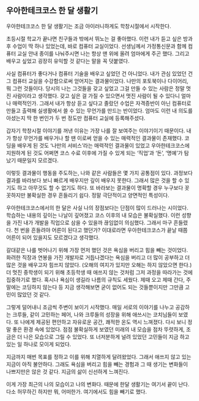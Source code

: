 ## 우아한테크코스 한 달 생활기

우아한테크코스 한 달 생활기는 조금 아이러니하게도 학창시절에서 시작한다.


초등시절 학교가 끝나면 친구들과 밖에서 뛰노는 걸 좋아했다. 이런 내가 듣고 싶은 방과후 수업이 딱 하나 있었는데, 바로 컴퓨터 교실이었다. 선생님께서 가정통신문과 함께 컴퓨터 교실 안내 종이를 나눠주시면 나는 항상 맨 위에 올려 엄마에게 주곤 했다. 그리고 배우고 싶었고 굉장히 유익할 것 같다는 말을 꼭 덧붙였다.

사실 컴퓨터가 좋다거나 컴퓨터 기술을 배우고 싶었던 건 아니었다. 내가 관심 있었던 건 그 컴퓨터 교실을 수강함으로써 얻어지는 결과물이었다. 나만의 포토북이나 다이어리, 뭐 그런 것들이다. 당시의 나는 그것들을 갖고 싶었고 그걸 만들 수 있는 사람은 정말 멋진 사람이라고 생각했다. 갖고 싶은 걸 가질 수 있으면서 멋진 사람이 될 수 있다니 얼마나 매력적인가. 그래서 내가 항상 듣고 싶다고 졸랐던 수업은 자격증반이 아닌 컴퓨터로 만들고 출력해 실생활에서 쓸 수 있는 무언가를 만드는 반이었다. 엄마도 이런 내 의도를 아셨는지 딱 한 번인가 두 번 정도만 컴퓨터 교실에 등록해주셨다.

갑자기 학창시절 이야기를 꺼낸 이유는 가장 나를 잘 보여주는 이야기이기 때문이다. 내가 항상 무언가를 배우거나 할 땐 이로써 얻을 수 있는 매력적인 결과물이 존재했다. 코딩을 배우게 된 것도 ‘나만의 서비스’라는 매력적인 결과물이 있었고 우아한테크코스에 지원하게 된 것도 어쩌면 코스 수료 이후에 가질 수 있게 되는 ‘직업’과 ‘돈’, ‘명예’가 탐났기 때문일지 모르겠다. 

이렇듯 결과물이 행동을 주도하는, 나와 같은 사람들은 몇 가지 공통점이 있다. 과정보다 결과를 바라보다 보니 빠르게 배우지만 깊이 배우지 못한다. 그래서 많은 것을 할 수 있기도 하고 아무것도 할 수 없기도 하다. 또 바라보는 결과물이 명확할 경우 누구보다 꼿꼿하지만 불확실한 경우 흔들리기 쉽다. 정말 극단적이고 양면적인 특성이다.

우아한테크코스에서의 한 달은 사실 나의 장점보다는 단점이 많이 드러나는 시이었다. 학습하는 내용의 깊이는 나날이 깊어졌고 코스 이후의 내 모습은 불확실했다. 이런 성향을 가진 내가 개발을 직업으로 삼을 수 있을까 끊임없이 의심했다. 그래서 마구 흔들렸다. 천 번을 흔들려야 어른이 된다고 했던가? 이대로라면 우아한테크코스가 끝날 때쯤 어른이 되어 있을지도 모르겠다고 생각했다.

갈대같은 나를 벗어나기 위해 가장 먼저 했던 것은 욕심을 버리고 힘을 빼는 것이었다. 화려한 직장과 연봉을 가진 개발자로 거듭나겠다는 욕심을 버리고 더 많이 공부하고 더 많은 것을 배우고자 힘쓰지 않았다. (오해의 여지가 있지만 오해는 하지 않았으면 한다.) 더 멋진 중학생이 되기 위해 초등학생 때 애쓰지 않는 것처럼 그저 과정을 따라가는 것에 집중하기로 했다. 혹시나 욕심이 생길라 나름의 규칙도 세웠다. 제때 오고 제때 간다, 주말에는 코딩하지 않는다 등 지금 생각해보면 굳이 없어도 되는 것들뿐이지만 그만큼 고민이 많았던 것 같다.

그렇게 덜어내니 조금씩 주변이 보이기 시작했다. 매일 서로의 이야기를 나누고 공감하는 크루들, 같이 고민하는 페어, 나와 크루들의 성장을 위해 애쓰시는 코치님들이 보였다. 또 나에게 제공된 편안하고 자유로운 공간, 쾌적한 온도 역시 느껴졌다. 다시 보니 정말 좋은 환경 속에 있었다. 점점 불확실하게 보였던 미래의 내 모습을 점차 뚜렷하게, 조금은 더 나은 모습으로 그릴 수 있었다. 또 너저분하게 널려 있었던 고민들이 지금 하고 있는 일 하나로 모이게 되었다.

지금까지 매번 목표를 정하고 이를 위해 치열하게 달려왔었다. 그래서 애쓰지 않고 있는 지금이 아직 불안하다. 그래도 욕심을 버리고 힘을 빼는 경험과 그 때 생기는 변화들이 나쁘지만은 않은 것 같다. 지금의 삶이 신선하게 느껴진다.


이게 가장 최근의 나의 모습이고 나의 변화다. 때문에 한달 생활기는 여기서 끝이 난다. 다소 허무하긴 하지만 뭐, 어떠한가. 여기에서도 힘을 빼기로 했다. 



